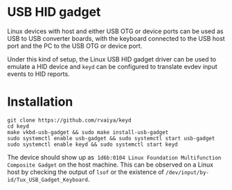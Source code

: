 # USB HID gadget

Linux devices with host and either USB OTG or device ports can be used as USB
to USB converter boards, with the keyboard connected to the USB host port and
the PC to the USB OTG or device port.

Under this kind of setup, the Linux USB HID gadget driver can be used to emulate
a HID device and `keyd` can be configured to translate evdev input events to
HID reports.


# Installation

    git clone https://github.com/rvaiya/keyd
    cd keyd
    make vkbd-usb-gadget && sudo make install-usb-gadget
    sudo systemctl enable usb-gadget && sudo systemctl start usb-gadget
    sudo systemctl enable keyd && sudo systemctl start keyd

The device should show up as` 1d6b:0104 Linux Foundation Multifunction Composite Gadget`
on the host machine. This can be observed on a Linux host by checking the output of
`lsof` or the existence of `/dev/input/by-id/Tux_USB_Gadget_Keyboard`.


